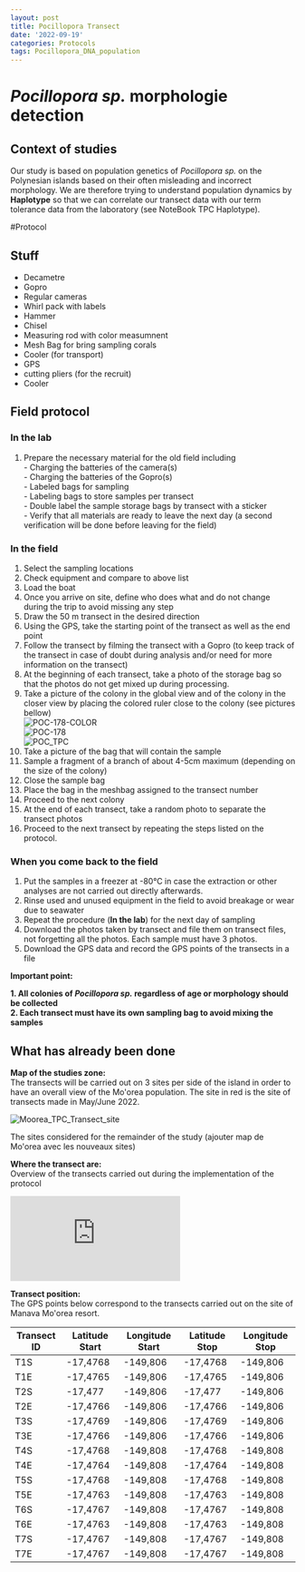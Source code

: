 ```yaml
---
layout: post
title: Pocillopora Transect
date: '2022-09-19'
categories: Protocols
tags: Pocillopora_DNA_population
---
```

# *Pocillopora sp.* morphologie detection

## Context of studies 

Our study is based on population genetics of *Pocillopora sp.* on the Polynesian islands based on their often misleading and incorrect morphology. We are therefore trying to understand population dynamics by **Haplotype** so that we can correlate our transect data with our term tolerance data from the laboratory (see NoteBook TPC Haplotype). 

#Protocol
## Stuff 
- Decametre
- Gopro
- Regular cameras
- Whirl pack with labels 
- Hammer 
- Chisel
- Measuring rod with color measumnent 
- Mesh Bag for bring sampling corals
- Cooler (for transport) 
- GPS
- cutting pliers (for the recruit)
- Cooler

## Field protocol

### In the lab
1. Prepare the necessary material for the old field including   
			- Charging the batteries of the camera(s)  
			- Charging the batteries of the Gopro(s)   
			- Labeled bags for sampling   
			- Labeling bags to store samples per transect   
			- Double label the sample storage bags by transect with a sticker   
			- Verify that all materials are ready to leave the next day (a second verification 			  will be done before leaving for the field)   
			
### In the field
1. Select the sampling locations 
2. Check equipment and compare to above list 
3. Load the boat 
4. Once you arrive on site, define who does what and do not change during the trip to avoid missing any step
5. Draw the 50 m transect in the desired direction
6. Using the GPS, take the starting point of the transect as well as the end point
7. Follow the transect by filming the transect with a Gopro (to keep track of the transect in case of doubt during analysis and/or need for more information on the transect)
8. At the beginning of each transect, take a photo of the storage bag so that the photos do not get mixed up during processing.
9. Take a picture of the colony in the global view and of the colony in the closer view by placing the colored ruler close to the colony (see pictures bellow)  
![POC-178-COLOR](https://pierrickharnay.github.io/PierrickHarnay_Notebook/images/POC-178-COLOR.JPG)  
![POC-178](https://pierrickharnay.github.io/PierrickHarnay_Notebook/images/POC-178.JPG)      
![POC_TPC](https://pierrickharnay.github.io/PierrickHarnay_Notebook/images/POC_TPC.JPG) 
10. Take a picture of the bag that will contain the sample  
11. Sample a fragment of a branch of about 4-5cm maximum (depending on the size of the colony)
12. Close the sample bag
13. Place the bag in the meshbag assigned to the transect number
14. Proceed to the next colony 
15. At the end of each transect, take a random photo to separate the transect photos
16. Proceed to the next transect by repeating the steps listed on the protocol.

### When you come back to the field   
1. Put the samples in a freezer at -80°C in case the extraction or other analyses are not carried out directly afterwards.
2. Rinse used and unused equipment in the field to avoid breakage or wear due to seawater
3. Repeat the procedure (**In the lab**) for the next day of sampling
4. Download the photos taken by transect and file them on transect files, not forgetting all the photos. Each sample must have 3 photos.
5. Download the GPS data and record the GPS points of the transects in a file

**Important point:**   

**1. All colonies of *Pocillopora sp.* regardless of age or morphology should be collected**  
**2. Each transect must have its own sampling bag to avoid mixing the samples**

## What has already been done  
**Map of the studies zone:**  
The transects will be carried out on 3 sites per side of the island in order to have an overall view of the Mo'orea population. The site in red is the site of transects made in May/June 2022.
  
![Moorea_TPC_Transect_site](https://pierrickharnay.github.io/PierrickHarnay_Notebook/images/Moorea_TPC_Transect_site.jpg)

The sites considered for the remainder of the study (ajouter map de Mo'orea avec les nouveaux sites)



**Where the transect are:**  
Overview of the transects carried out during the implementation of the protocol

![colonymap](https://pierrickharnay.github.io/PierrickHarnay_Notebook/images/colonymap.pdf) 

**Transect position:**  
The GPS points below correspond to the transects carried out on the site of Manava Mo'orea resort. 

| Transect ID | Latitude Start | Longitude Start | Latitude Stop | Longitude Stop |
|-------------|----------------|-----------------|---------------|----------------|
| T1S         |       -17,4768 |        -149,806 |      -17,4768 |       -149,806 |
| T1E         |       -17,4765 |        -149,806 |      -17,4765 |       -149,806 |
| T2S         |        -17,477 |        -149,806 |       -17,477 |       -149,806 |
| T2E         |       -17,4766 |        -149,806 |      -17,4766 |       -149,806 |
| T3S         |       -17,4769 |        -149,806 |      -17,4769 |       -149,806 |
| T3E         |       -17,4766 |        -149,806 |      -17,4766 |       -149,806 |
| T4S         |       -17,4768 |        -149,808 |      -17,4768 |       -149,808 |
| T4E         |       -17,4764 |        -149,808 |      -17,4764 |       -149,808 |
| T5S         |       -17,4768 |        -149,808 |      -17,4768 |       -149,808 |
| T5E         |       -17,4763 |        -149,808 |      -17,4763 |       -149,808 |
| T6S         |       -17,4767 |        -149,808 |      -17,4767 |       -149,808 |
| T6E         |       -17,4763 |        -149,808 |      -17,4763 |       -149,808 |
| T7S         |       -17,4767 |        -149,808 |      -17,4767 |       -149,808 |
| T7E         |       -17,4767 |        -149,808 |      -17,4767 |       -149,808 |



